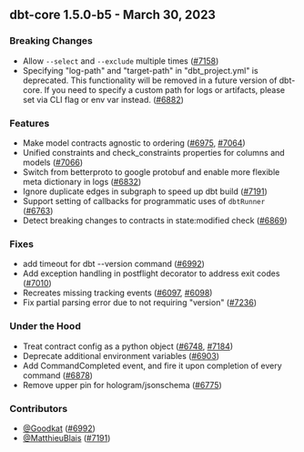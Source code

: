 ## dbt-core 1.5.0-b5 - March 30, 2023

### Breaking Changes

- Allow `--select` and `--exclude` multiple times ([#7158](https://github.com/dbt-labs/dbt-core/issues/7158))
- Specifying "log-path" and "target-path" in "dbt_project.yml" is deprecated. This functionality will be removed in a future version of dbt-core. If you need to specify a custom path for logs or artifacts, please set via CLI flag or env var instead. ([#6882](https://github.com/dbt-labs/dbt-core/issues/6882))

### Features

- Make model contracts agnostic to ordering ([#6975](https://github.com/dbt-labs/dbt-core/issues/6975), [#7064](https://github.com/dbt-labs/dbt-core/issues/7064))
- Unified constraints and check_constraints properties for columns and models ([#7066](https://github.com/dbt-labs/dbt-core/issues/7066))
- Switch from betterproto to google protobuf and enable more flexible meta dictionary in logs ([#6832](https://github.com/dbt-labs/dbt-core/issues/6832))
- Ignore duplicate edges in subgraph to speed up dbt build ([#7191](https://github.com/dbt-labs/dbt-core/issues/7191))
- Support setting of callbacks for programmatic uses of `dbtRunner` ([#6763](https://github.com/dbt-labs/dbt-core/issues/6763))
- Detect breaking changes to contracts in state:modified check ([#6869](https://github.com/dbt-labs/dbt-core/issues/6869))

### Fixes

- add timeout for dbt --version command ([#6992](https://github.com/dbt-labs/dbt-core/issues/6992))
- Add exception handling in postflight decorator to address exit codes ([#7010](https://github.com/dbt-labs/dbt-core/issues/7010))
- Recreates missing tracking events ([#6097](https://github.com/dbt-labs/dbt-core/issues/6097), [#6098](https://github.com/dbt-labs/dbt-core/issues/6098))
- Fix partial parsing error due to not requiring "version" ([#7236](https://github.com/dbt-labs/dbt-core/issues/7236))

### Under the Hood

- Treat contract config as a python object ([#6748](https://github.com/dbt-labs/dbt-core/issues/6748), [#7184](https://github.com/dbt-labs/dbt-core/issues/7184))
- Deprecate additional environment variables ([#6903](https://github.com/dbt-labs/dbt-core/issues/6903))
- Add CommandCompleted event, and fire it upon completion of every command ([#6878](https://github.com/dbt-labs/dbt-core/issues/6878))
- Remove upper pin for hologram/jsonschema ([#6775](https://github.com/dbt-labs/dbt-core/issues/6775))

### Contributors
- [@Goodkat](https://github.com/Goodkat) ([#6992](https://github.com/dbt-labs/dbt-core/issues/6992))
- [@MatthieuBlais](https://github.com/MatthieuBlais) ([#7191](https://github.com/dbt-labs/dbt-core/issues/7191))
